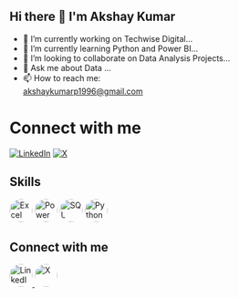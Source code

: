 ## Hi there 👋 I'm Akshay Kumar

- 🔭 I’m currently working on Techwise Digital...
- 🌱 I’m currently learning Python and Power BI...
- 👯 I’m looking to collaborate on Data Analysis Projects...
- 💬 Ask me about Data ...
- 📫 How to reach me: <br>
akshaykumarp1996@gmail.com

# Connect with me
[![LinkedIn](https://img.shields.io/badge/LinkedIn-0077B5?style=for-the-badge&logo=linkedin&logoColor=white)](https://www.linkedin.com/in/kashyupakshay/)
[![X](https://img.shields.io/badge/X-000000?style=for-the-badge&logo=x&logoColor=white)](https://twitter.com/kashyupakshay)







## Skills
<p align="left">
  <img src="https://upload.wikimedia.org/wikipedia/commons/7/73/Microsoft_Excel_2013-2019_logo.svg" alt="Excel" width="40" height="40" style="border-radius:50%">
  <img src="https://upload.wikimedia.org/wikipedia/commons/c/cf/New_Power_BI_Logo.svg" alt="Power BI" width="40" height="40" style="border-radius:50%">
  <img src="https://upload.wikimedia.org/wikipedia/labs/8/8e/Mysql_logo.png" alt="SQL" width="40" height="40" style="border-radius:50%">
  <img src="https://upload.wikimedia.org/wikipedia/commons/c/c3/Python-logo-notext.svg" alt="Python" width="40" height="40" style="border-radius:50%">
</p>



## Connect with me
<p align="left">
  <!-- LinkedIn -->
  <a href="https://www.linkedin.com/in/kashyupakshay/">
    <img src="https://raw.githubusercontent.com/username/repository/branch/assets/linkedin-logo-rounded.svg" alt="LinkedIn" width="40" height="40" style="border-radius:50%">
  </a>
  <!-- X (formerly Twitter) -->
  <a href="https://twitter.com/kashyupakshay">
    <img src="https://raw.githubusercontent.com/username/repository/branch/assets/x-logo-rounded.png" alt="X" width="40" height="40" style="border-radius:50%">
  </a>
</p>













